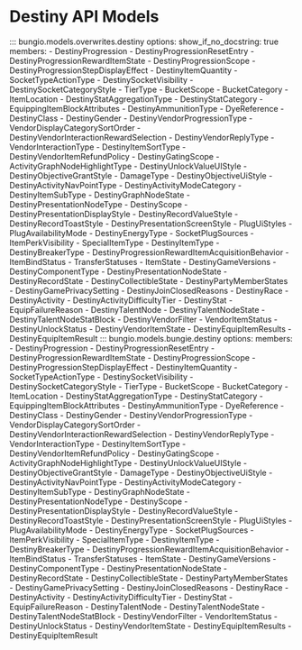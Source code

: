 # Destiny API Models

::: bungio.models.overwrites.destiny
    options:
        show_if_no_docstring: true
        members:
            - DestinyProgression
            - DestinyProgressionResetEntry
            - DestinyProgressionRewardItemState
            - DestinyProgressionScope
            - DestinyProgressionStepDisplayEffect
            - DestinyItemQuantity
            - SocketTypeActionType
            - DestinySocketVisibility
            - DestinySocketCategoryStyle
            - TierType
            - BucketScope
            - BucketCategory
            - ItemLocation
            - DestinyStatAggregationType
            - DestinyStatCategory
            - EquippingItemBlockAttributes
            - DestinyAmmunitionType
            - DyeReference
            - DestinyClass
            - DestinyGender
            - DestinyVendorProgressionType
            - VendorDisplayCategorySortOrder
            - DestinyVendorInteractionRewardSelection
            - DestinyVendorReplyType
            - VendorInteractionType
            - DestinyItemSortType
            - DestinyVendorItemRefundPolicy
            - DestinyGatingScope
            - ActivityGraphNodeHighlightType
            - DestinyUnlockValueUIStyle
            - DestinyObjectiveGrantStyle
            - DamageType
            - DestinyObjectiveUiStyle
            - DestinyActivityNavPointType
            - DestinyActivityModeCategory
            - DestinyItemSubType
            - DestinyGraphNodeState
            - DestinyPresentationNodeType
            - DestinyScope
            - DestinyPresentationDisplayStyle
            - DestinyRecordValueStyle
            - DestinyRecordToastStyle
            - DestinyPresentationScreenStyle
            - PlugUiStyles
            - PlugAvailabilityMode
            - DestinyEnergyType
            - SocketPlugSources
            - ItemPerkVisibility
            - SpecialItemType
            - DestinyItemType
            - DestinyBreakerType
            - DestinyProgressionRewardItemAcquisitionBehavior
            - ItemBindStatus
            - TransferStatuses
            - ItemState
            - DestinyGameVersions
            - DestinyComponentType
            - DestinyPresentationNodeState
            - DestinyRecordState
            - DestinyCollectibleState
            - DestinyPartyMemberStates
            - DestinyGamePrivacySetting
            - DestinyJoinClosedReasons
            - DestinyRace
            - DestinyActivity
            - DestinyActivityDifficultyTier
            - DestinyStat
            - EquipFailureReason
            - DestinyTalentNode
            - DestinyTalentNodeState
            - DestinyTalentNodeStatBlock
            - DestinyVendorFilter
            - VendorItemStatus
            - DestinyUnlockStatus
            - DestinyVendorItemState
            - DestinyEquipItemResults
            - DestinyEquipItemResult
::: bungio.models.bungie.destiny
    options:
        members:
            - DestinyProgression
            - DestinyProgressionResetEntry
            - DestinyProgressionRewardItemState
            - DestinyProgressionScope
            - DestinyProgressionStepDisplayEffect
            - DestinyItemQuantity
            - SocketTypeActionType
            - DestinySocketVisibility
            - DestinySocketCategoryStyle
            - TierType
            - BucketScope
            - BucketCategory
            - ItemLocation
            - DestinyStatAggregationType
            - DestinyStatCategory
            - EquippingItemBlockAttributes
            - DestinyAmmunitionType
            - DyeReference
            - DestinyClass
            - DestinyGender
            - DestinyVendorProgressionType
            - VendorDisplayCategorySortOrder
            - DestinyVendorInteractionRewardSelection
            - DestinyVendorReplyType
            - VendorInteractionType
            - DestinyItemSortType
            - DestinyVendorItemRefundPolicy
            - DestinyGatingScope
            - ActivityGraphNodeHighlightType
            - DestinyUnlockValueUIStyle
            - DestinyObjectiveGrantStyle
            - DamageType
            - DestinyObjectiveUiStyle
            - DestinyActivityNavPointType
            - DestinyActivityModeCategory
            - DestinyItemSubType
            - DestinyGraphNodeState
            - DestinyPresentationNodeType
            - DestinyScope
            - DestinyPresentationDisplayStyle
            - DestinyRecordValueStyle
            - DestinyRecordToastStyle
            - DestinyPresentationScreenStyle
            - PlugUiStyles
            - PlugAvailabilityMode
            - DestinyEnergyType
            - SocketPlugSources
            - ItemPerkVisibility
            - SpecialItemType
            - DestinyItemType
            - DestinyBreakerType
            - DestinyProgressionRewardItemAcquisitionBehavior
            - ItemBindStatus
            - TransferStatuses
            - ItemState
            - DestinyGameVersions
            - DestinyComponentType
            - DestinyPresentationNodeState
            - DestinyRecordState
            - DestinyCollectibleState
            - DestinyPartyMemberStates
            - DestinyGamePrivacySetting
            - DestinyJoinClosedReasons
            - DestinyRace
            - DestinyActivity
            - DestinyActivityDifficultyTier
            - DestinyStat
            - EquipFailureReason
            - DestinyTalentNode
            - DestinyTalentNodeState
            - DestinyTalentNodeStatBlock
            - DestinyVendorFilter
            - VendorItemStatus
            - DestinyUnlockStatus
            - DestinyVendorItemState
            - DestinyEquipItemResults
            - DestinyEquipItemResult
